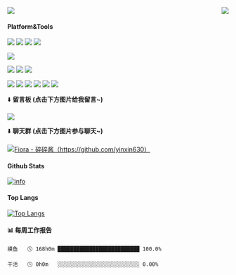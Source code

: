 <p>
  <!-- <a href="https://api.moedog.org/count/"></a> 小白-白的API：https://api.moedog.org/count/ -->
  <img src="https://api.moedog.org/count/@yh2233?theme=moebooru">
  <!-- <img src="https://api.moedog.org/count/@yh2233?theme=rule34"> -->
  <img src="https://weather-icon.journeyad.repl.co/@henan?v=1" align="right">
</p>

#### Platform&Tools
[![](https://img.shields.io/badge/Windows-11-2376bc?style=flat-square&logo=windows&logoColor=ffffff)](https://www.microsoft.com/zh-cn/windows/windows-11)
[![](https://img.shields.io/badge/Windows-10-2376bc?style=flat-square&logo=windows&logoColor=ffffff)](https://www.microsoft.com/windows/get-windows-10)
[![](https://img.shields.io/badge/Windows%20Server-2019-262577?style=flat-square&logo=windows&logoColor=ffffff)](https://www.microsoft.com/windows-server)
[![](https://img.shields.io/badge/HUAWEI_Honor-30%20Pro-f45a00?style=flat-square&logo=Huawei&logoColor=ffffff)](https://www.hihonor.com/)

[![](https://img.shields.io/badge/IDE-Visual%20Studio%20Code-blue?style=flat-square&logo=visual-studio-code&logoColor=ffffff)](https://code.visualstudio.com/)

[![](https://img.shields.io/badge/-HTML5-E34F26?style=flat-square&logo=html5&logoColor=white)](https://html.spec.whatwg.org/)
[![](https://img.shields.io/badge/-CSS3-1572B6?style=flat-square&logo=css3&logoColor=white)](https://www.w3.org/Style/CSS/)
[![](https://img.shields.io/badge/-JavaScript-f7e018?style=flat-square&logo=javascript&logoColor=white)](https://www.ecma-international.org/)

[![](https://img.shields.io/badge/-Git-f05032?style=flat-square&logo=git&logoColor=white)](https://git-scm.com/)
[![](https://img.shields.io/badge/-PHP-777bb4?style=flat-square&logo=php&logoColor=ffffff)](https://www.php.net/)
[![](https://img.shields.io/badge/-Node.js-43853d?style=flat-square&logo=node.js&logoColor=ffffff)](https://nodejs.org/)
[![](https://img.shields.io/badge/-NPM-cb3837?style=flat-square&logo=npm&logoColor=white)](https://npmjs.com/)
[![](https://img.shields.io/badge/-MySQL-4479a1?style=flat-square&logo=mysql&logoColor=white)](https://www.mysql.com/)
[![](https://img.shields.io/badge/-Microsoft%20IIS-00a8e8?style=flat-square&logo=microsoft&logoColor=ffffff)](https://www.iis.net/)

⬇️ **留言板 (点击下方图片给我留言~)**
<br><br>
[![](https://api.moedog.org/room/@yh2233.github/svg?width=600&height=150&limit=20&theme=light&title=%E6%A8%B1%E8%8A%B1@GitHub:%20~&fontSize=13)](https://api.moedog.org/room/@yh2233.github?title=%E6%A8%B1%E8%8A%B1%E7%9A%84Github%E7%95%99%E8%A8%80%E6%9D%BF)

⬇️ **聊天群 (点击下方图片参与聊天~)**
<br><br>
<a href="https://chat.walitv.cn/invite/group/60d9b78028b2eb5bc1cd5ed4" target="_blank"><img src="https://cdn.jsdelivr.net/gh/yh2233/PicGo/img/acfaq.png" title="Fiora - 碎碎酱（https://github.com/yinxin630）"></a>

<!-- Fiora - 碎碎酱 https://github.com/yinxin630 -->

#### Github Stats
[![info](https://github-readme-stats.vercel.app/api?username=yh2233&count_private=true&show_icons=true&line_height=20)](https://github.com/anuraghazra/github-readme-stats)

#### Top Langs
[![Top Langs](https://github-readme-stats.vercel.app/api/top-langs/?username=yh2233&layout=compact&langs_count=6&card_width=445)](https://github.com/anuraghazra/github-readme-stats)

#### 📊 每周工作报告
```text
摸鱼   🕓 168h0m ██████████████████████████ 100.0%

干活   🕓 0h0m   ░░░░░░░░░░░░░░░░░░░░░░░░░░ 0.00%
```
<!--
**lovelygod3/lovelygod3** is a ✨ _special_ ✨ repository because its `README.md` (this file) appears on your GitHub profile.

Here are some ideas to get you started:

- 🔭 I’m currently working on ...
- 🌱 I’m currently learning ...
- 👯 I’m looking to collaborate on ...
- 🤔 I’m looking for help with ...
- 💬 Ask me about ...
- 📫 How to reach me: ...
- 😄 Pronouns: ...
- ⚡ Fun fact: ...
-->
